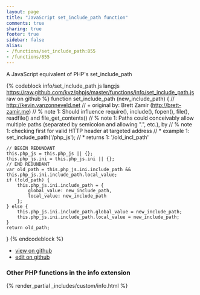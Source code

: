 ```yaml
---
layout: page
title: "JavaScript set_include_path function"
comments: true
sharing: true
footer: true
sidebar: false
alias:
- /functions/set_include_path:855
- /functions/855
---
```

<!-- Generated by Rakefile:build -->
A JavaScript equivalent of PHP's set_include_path

{% codeblock info/set_include_path.js lang:js https://raw.github.com/kvz/phpjs/master/functions/info/set_include_path.js raw on github %}
function set_include_path (new_include_path) {
    // http://kevin.vanzonneveld.net
    // +   original by: Brett Zamir (http://brett-zamir.me)
    // %          note 1: Should influence require(), include(), fopen(), file(), readfile() and file_get_contents()
    // %          note 1: Paths could conceivably allow multiple paths (separated by semicolon and allowing ".", etc.), by
    // %          note 1: checking first for valid HTTP header at targeted address
    // *     example 1: set_include_path('/php_js');
    // *     returns 1: '/old_incl_path'

    // BEGIN REDUNDANT
    this.php_js = this.php_js || {};
    this.php_js.ini = this.php_js.ini || {};
    // END REDUNDANT
    var old_path = this.php_js.ini.include_path && this.php_js.ini.include_path.local_value;
    if (!old_path) {
        this.php_js.ini.include_path = {
            global_value: new_include_path,
            local_value: new_include_path
        };
    } else {
        this.php_js.ini.include_path.global_value = new_include_path;
        this.php_js.ini.include_path.local_value = new_include_path;
    }
    return old_path;
}
{% endcodeblock %}

 - [view on github](https://github.com/kvz/phpjs/blob/master/functions/info/set_include_path.js)
 - [edit on github](https://github.com/kvz/phpjs/edit/master/functions/info/set_include_path.js)

### Other PHP functions in the info extension
{% render_partial _includes/custom/info.html %}
